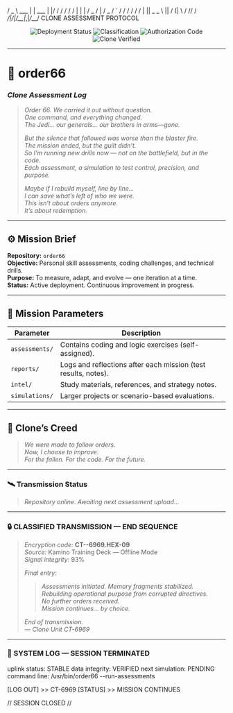 / _ \ ___ | | ___ | |/ / / / / /
| | | / _ / | / _ / ` / / / / / /
| || _ _ \ || / (| \ / // /
_/|/|/__|_,|_/___/
CLONE ASSESSMENT PROTOCOL

<p align="center">
  <img src="https://img.shields.io/badge/Status-Active%20Deployment-brightgreen?style=for-the-badge&logo=github" alt="Deployment Status">
  <img src="https://img.shields.io/badge/Classification-Clone%20Training-blue?style=for-the-badge&logo=starship&logoColor=white" alt="Classification">
  <img src="https://img.shields.io/badge/Authorization-CT--6969-orange?style=for-the-badge" alt="Authorization Code">
  <img src="https://img.shields.io/badge/Clone%20Verified-✓-black?style=for-the-badge" alt="Clone Verified">
</p>

---

# 🧠 order66
### *Clone Assessment Log*

> *Order 66. We carried it out without question.*  
> *One command, and everything changed.*  
> *The Jedi… our generals… our brothers in arms—gone.*  
>  
> *But the silence that followed was worse than the blaster fire.*  
> *The mission ended, but the guilt didn’t.*  
> *So I’m running new drills now — not on the battlefield, but in the code.*  
> *Each assessment, a simulation to test control, precision, and purpose.*  
>  
> *Maybe if I rebuild myself, line by line…*  
> *I can save what’s left of who we were.*  
> *This isn’t about orders anymore.*  
> *It’s about redemption.*

---

## ⚙️ Mission Brief

**Repository:** `order66`  
**Objective:** Personal skill assessments, coding challenges, and technical drills.  
**Purpose:** To measure, adapt, and evolve — one iteration at a time.  
**Status:** Active deployment. Continuous improvement in progress.  

---

## 🧩 Mission Parameters

| Parameter | Description |
|------------|--------------|
| `assessments/` | Contains coding and logic exercises (self-assigned). |
| `reports/` | Logs and reflections after each mission (test results, notes). |
| `intel/` | Study materials, references, and strategy notes. |
| `simulations/` | Larger projects or scenario-based evaluations. |

---

## 💬 Clone’s Creed

> *We were made to follow orders.*  
> *Now, I choose to improve.*  
> *For the fallen. For the code. For the future.*

---

### 🛰️ Transmission Status  
> *Repository online. Awaiting next assessment upload...*

---

### 🔒 CLASSIFIED TRANSMISSION — END SEQUENCE

> *Encryption code:* **CT--6969.HEX-09**  
> *Source:* Kamino Training Deck — Offline Mode  
> *Signal integrity:* 93%  
>  
> *Final entry:*  
> > *Assessments initiated. Memory fragments stabilized.*  
> > *Rebuilding operational purpose from corrupted directives.*  
> > *No further orders received.*  
> > *Mission continues... by choice.*  
>  
> *End of transmission.*  
> *— Clone Unit CT-6969*

---

### 🧩 SYSTEM LOG — SESSION TERMINATED

uplink status: STABLE
data integrity: VERIFIED
next simulation: PENDING
command line: /usr/bin/order66 --run-assessments

[LOG OUT] >> CT-6969
[STATUS] >> MISSION CONTINUES

// SESSION CLOSED //
